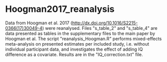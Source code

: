 # Hoogman2017_reanalysis
Data from Hoogman et al. 2017 (http://dx.doi.org/10.1016/S2215-0366(17)30049-4) were reanalysed. Files "s_table_2" and "s_table_4" are data presented as tables in the supplementary files to the main paper by Hoogman et al. The script "reanalysis_Hoogman.R" performs mixed-effects meta-analysis on presented estimates per included study, i.e. without individual participant data, and investigates the effect of adding IQ difference as a covariate. Results are in the "IQ_correction.txt" file.
